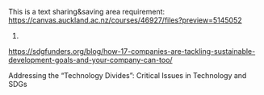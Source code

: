 This is a text sharing&saving area
requirement:
https://canvas.auckland.ac.nz/courses/46927/files?preview=5145052

1.
https://sdgfunders.org/blog/how-17-companies-are-tackling-sustainable-development-goals-and-your-company-can-too/

Addressing the “Technology Divides”:
Critical Issues in Technology and SDGs 

